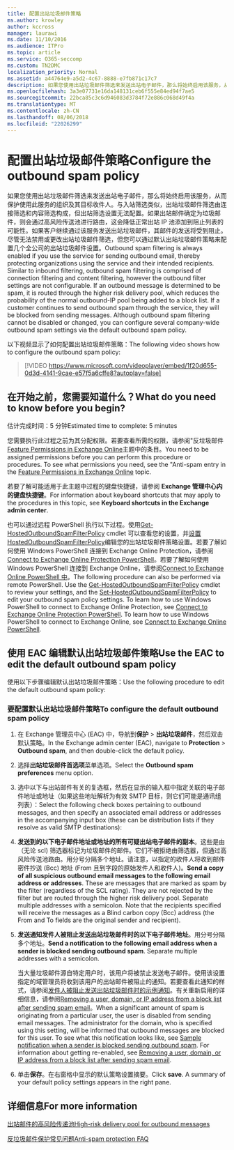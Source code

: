```yaml
---
title: 配置出站垃圾邮件策略
ms.author: krowley
author: kccross
manager: laurawi
ms.date: 11/10/2016
ms.audience: ITPro
ms.topic: article
ms.service: O365-seccomp
ms.custom: TN2DMC
localization_priority: Normal
ms.assetid: a44764e9-a5d2-4c67-8888-e7fb871c17c7
description: 如果您使用出站垃圾邮件筛选来发送出站电子邮件，那么将始终启用该服务，从而保护使用此服务的组织及其目标收件人。
ms.openlocfilehash: 3a3e07731e16da148131ceb6f555e84ed94f7ae5
ms.sourcegitcommit: 22bca85c3c6d946083d3784f72e886c068d49f4a
ms.translationtype: MT
ms.contentlocale: zh-CN
ms.lasthandoff: 08/06/2018
ms.locfileid: "22026299"
---
```

# <a name="configure-the-outbound-spam-policy"></a><span data-ttu-id="b6dc1-103">配置出站垃圾邮件策略</span><span class="sxs-lookup"><span data-stu-id="b6dc1-103">Configure the outbound spam policy</span></span>

<span data-ttu-id="b6dc1-p101">如果您使用出站垃圾邮件筛选来发送出站电子邮件，那么将始终启用该服务，从而保护使用此服务的组织及其目标收件人。与入站筛选类似，出站垃圾邮件筛选由连接筛选和内容筛选构成，但出站筛选设置无法配置。如果出站邮件确定为垃圾邮件，则会通过高风险传送池进行路由，这会降低正常出站 IP 池添加到阻止列表的可能性。如果客户继续通过该服务发送出站垃圾邮件，其邮件的发送将受到阻止。尽管无法禁用或更改出站垃圾邮件筛选，但您可以通过默认出站垃圾邮件策略来配置几个全公司的出站垃圾邮件设置。</span><span class="sxs-lookup"><span data-stu-id="b6dc1-p101">Outbound spam filtering is always enabled if you use the service for sending outbound email, thereby protecting organizations using the service and their intended recipients. Similar to inbound filtering, outbound spam filtering is comprised of connection filtering and content filtering, however the outbound filter settings are not configurable. If an outbound message is determined to be spam, it is routed through the higher risk delivery pool, which reduces the probability of the normal outbound-IP pool being added to a block list. If a customer continues to send outbound spam through the service, they will be blocked from sending messages. Although outbound spam filtering cannot be disabled or changed, you can configure several company-wide outbound spam settings via the default outbound spam policy.</span></span> 
  
<span data-ttu-id="b6dc1-109">以下视频显示了如何配置出站垃圾邮件策略：</span><span class="sxs-lookup"><span data-stu-id="b6dc1-109">The following video shows how to configure the outbound spam policy:</span></span>
  
> [!VIDEO https://www.microsoft.com/videoplayer/embed/1f20d655-0d3d-4141-9cae-e57f5a6cffe8?autoplay=false]
  
## <a name="what-do-you-need-to-know-before-you-begin"></a><span data-ttu-id="b6dc1-110">在开始之前，您需要知道什么？</span><span class="sxs-lookup"><span data-stu-id="b6dc1-110">What do you need to know before you begin?</span></span>
<span data-ttu-id="b6dc1-111"><a name="sectionSection0"> </a></span><span class="sxs-lookup"><span data-stu-id="b6dc1-111"></span></span>

<span data-ttu-id="b6dc1-112">估计完成时间：5 分钟</span><span class="sxs-lookup"><span data-stu-id="b6dc1-112">Estimated time to complete: 5 minutes</span></span>
  
<span data-ttu-id="b6dc1-p102">您需要执行此过程之前为其分配权限。若要查看所需的权限，请参阅"反垃圾邮件[Feature Permissions in Exchange Online](http://technet.microsoft.com/library/15073ce1-0917-403b-8839-02a2ebc96e16.aspx)主题中的条目。</span><span class="sxs-lookup"><span data-stu-id="b6dc1-p102">You need to be assigned permissions before you can perform this procedure or procedures. To see what permissions you need, see the "Anti-spam entry in the [Feature Permissions in Exchange Online](http://technet.microsoft.com/library/15073ce1-0917-403b-8839-02a2ebc96e16.aspx) topic.</span></span> 
  
<span data-ttu-id="b6dc1-115">若要了解可能适用于此主题中过程的键盘快捷键，请参阅 **Exchange 管理中心内的键盘快捷键**。</span><span class="sxs-lookup"><span data-stu-id="b6dc1-115">For information about keyboard shortcuts that may apply to the procedures in this topic, see **Keyboard shortcuts in the Exchange admin center**.</span></span>
  
<span data-ttu-id="b6dc1-p103">也可以通过远程 PowerShell 执行以下过程。使用[Get-HostedOutboundSpamFilterPolicy](http://technet.microsoft.com/library/8f15c83c-c10a-4d9d-b135-35321430bdc2.aspx) cmdlet 可以查看您的设置，并[设置 HostedOutboundSpamFilterPolicy](http://technet.microsoft.com/library/665d1b04-d4b5-4a0e-811a-4e37096ccbfd.aspx)编辑您的出站垃圾邮件策略设置。若要了解如何使用 Windows PowerShell 连接到 Exchange Online Protection，请参阅[Connect to Exchange Online Protection PowerShell](https://go.microsoft.com/fwlink/p/?linkid=627290)。若要了解如何使用 Windows PowerShell 连接到 Exchange Online，请参阅[Connect to Exchange Online PowerShell 中](https://go.microsoft.com/fwlink/p/?linkid=396554)。</span><span class="sxs-lookup"><span data-stu-id="b6dc1-p103">The following procedure can also be performed via remote PowerShell. Use the [Get-HostedOutboundSpamFilterPolicy](http://technet.microsoft.com/library/8f15c83c-c10a-4d9d-b135-35321430bdc2.aspx) cmdlet to review your settings, and the [Set-HostedOutboundSpamFilterPolicy](http://technet.microsoft.com/library/665d1b04-d4b5-4a0e-811a-4e37096ccbfd.aspx) to edit your outbound spam policy settings. To learn how to use Windows PowerShell to connect to Exchange Online Protection, see [Connect to Exchange Online Protection PowerShell](https://go.microsoft.com/fwlink/p/?linkid=627290). To learn how to use Windows PowerShell to connect to Exchange Online, see [Connect to Exchange Online PowerShell](https://go.microsoft.com/fwlink/p/?linkid=396554).</span></span>
  
## <a name="use-the-eac-to-edit-the-default-outbound-spam-policy"></a><span data-ttu-id="b6dc1-120">使用 EAC 编辑默认出站垃圾邮件策略</span><span class="sxs-lookup"><span data-stu-id="b6dc1-120">Use the EAC to edit the default outbound spam policy</span></span>
<span data-ttu-id="b6dc1-121"><a name="sectionSection1"> </a></span><span class="sxs-lookup"><span data-stu-id="b6dc1-121"></span></span>

<span data-ttu-id="b6dc1-122">使用以下步骤编辑默认出站垃圾邮件策略：</span><span class="sxs-lookup"><span data-stu-id="b6dc1-122">Use the following procedure to edit the default outbound spam policy:</span></span>
  
### <a name="to-configure-the-default-outbound-spam-policy"></a><span data-ttu-id="b6dc1-123">要配置默认出站垃圾邮件策略</span><span class="sxs-lookup"><span data-stu-id="b6dc1-123">To configure the default outbound spam policy</span></span>

1. <span data-ttu-id="b6dc1-124">在 Exchange 管理员中心 (EAC) 中，导航到**保护** \> **出站垃圾邮件**，然后双击默认策略。</span><span class="sxs-lookup"><span data-stu-id="b6dc1-124">In the Exchange admin center (EAC), navigate to **Protection** \> **Outbound spam**, and then double-click the default policy.</span></span>
    
2. <span data-ttu-id="b6dc1-125">选择**出站垃圾邮件首选项**菜单选项。</span><span class="sxs-lookup"><span data-stu-id="b6dc1-125">Select the **Outbound spam preferences** menu option.</span></span> 
    
3. <span data-ttu-id="b6dc1-126">选中以下与出站邮件有关的复选框，然后在显示的输入框中指定关联的电子邮件地址或地址（如果这些地址解析为有效 SMTP 目标，则它们可能是通讯组列表）：</span><span class="sxs-lookup"><span data-stu-id="b6dc1-126">Select the following check boxes pertaining to outbound messages, and then specify an associated email address or addresses in the accompanying input box (these can be distribution lists if they resolve as valid SMTP destinations):</span></span>
    
1. <span data-ttu-id="b6dc1-p104">**发送到的以下电子邮件地址或地址的所有可疑出站电子邮件的副本**。这些是由 （无论 scl) 筛选器标记为垃圾邮件的邮件。它们不被拒绝由筛选器，但通过高风险传送池路由。用分号分隔多个地址。请注意，以指定的收件人将收到邮件密件抄送 (Bcc) 地址 (From 且到字段的原始发件人和收件人)。</span><span class="sxs-lookup"><span data-stu-id="b6dc1-p104">**Send a copy of all suspicious outbound email messages to the following email address or addresses**. These are messages that are marked as spam by the filter (regardless of the SCL rating). They are not rejected by the filter but are routed through the higher risk delivery pool. Separate multiple addresses with a semicolon. Note that the recipients specified will receive the messages as a Blind carbon copy (Bcc) address (the From and To fields are the original sender and recipient).</span></span>
    
2. <span data-ttu-id="b6dc1-p105">**发送通知发件人被阻止发送出站垃圾邮件时的以下电子邮件地址**。用分号分隔多个地址。</span><span class="sxs-lookup"><span data-stu-id="b6dc1-p105">**Send a notification to the following email address when a sender is blocked sending outbound spam**. Separate multiple addresses with a semicolon.</span></span>
    
    <span data-ttu-id="b6dc1-p106">当大量垃圾邮件源自特定用户时，该用户将被禁止发送电子邮件。使用该设置指定的域管理员将收到该用户的出站邮件被阻止的通知。若要查看此通知的样式，请参阅[发件人被阻止发送出站垃圾邮件时的示例通知](sample-notification-when-a-sender-is-blocked-sending-outbound-spam.md)。有关重新启用的详细信息，请参阅[Removing a user, domain, or IP address from a block list after sending spam email](http://technet.microsoft.com/library/712cfcc1-31e8-4e51-8561-b64258a8f1e5.aspx)。</span><span class="sxs-lookup"><span data-stu-id="b6dc1-p106">When a significant amount of spam is originating from a particular user, the user is disabled from sending email messages. The administrator for the domain, who is specified using this setting, will be informed that outbound messages are blocked for this user. To see what this notification looks like, see [Sample notification when a sender is blocked sending outbound spam](sample-notification-when-a-sender-is-blocked-sending-outbound-spam.md). For information about getting re-enabled, see [Removing a user, domain, or IP address from a block list after sending spam email](http://technet.microsoft.com/library/712cfcc1-31e8-4e51-8561-b64258a8f1e5.aspx).</span></span>
    
4. <span data-ttu-id="b6dc1-p107">单击**保存**。在右窗格中显示的默认策略设置摘要。</span><span class="sxs-lookup"><span data-stu-id="b6dc1-p107">Click **save**. A summary of your default policy settings appears in the right pane.</span></span>
    
## <a name="for-more-information"></a><span data-ttu-id="b6dc1-140">详细信息</span><span class="sxs-lookup"><span data-stu-id="b6dc1-140">For more information</span></span>
<span data-ttu-id="b6dc1-141"><a name="sectionSection2"> </a></span><span class="sxs-lookup"><span data-stu-id="b6dc1-141"></span></span>

[<span data-ttu-id="b6dc1-142">出站邮件的高风险传递池</span><span class="sxs-lookup"><span data-stu-id="b6dc1-142">High-risk delivery pool for outbound messages</span></span>](high-risk-delivery-pool-for-outbound-messages.md)
  
[<span data-ttu-id="b6dc1-143">反垃圾邮件保护常见问题</span><span class="sxs-lookup"><span data-stu-id="b6dc1-143">Anti-spam protection FAQ</span></span>](anti-spam-protection-faq.md)
  

